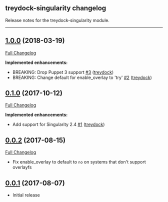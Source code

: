 ## treydock-singularity changelog

Release notes for the treydock-singularity module.

------------------------------------------

## [1.0.0](https://github.com/treydock/puppet-module-singularity/tree/1.0.0) (2018-03-19)
[Full Changelog](https://github.com/treydock/puppet-module-singularity/compare/0.1.0...1.0.0)

**Implemented enhancements:**

- BREAKING: Drop Puppet 3 support [\#3](https://github.com/treydock/puppet-module-singularity/pull/3) ([treydock](https://github.com/treydock))
- BREAKING: Change default for enable\_overlay to 'try' [\#2](https://github.com/treydock/puppet-module-singularity/pull/2) ([treydock](https://github.com/treydock))

## [0.1.0](https://github.com/treydock/puppet-module-singularity/tree/0.1.0) (2017-10-12)
[Full Changelog](https://github.com/treydock/puppet-module-singularity/compare/0.0.2...0.1.0)

**Implemented enhancements:**

- Add support for Singularity 2.4 [\#1](https://github.com/treydock/puppet-module-singularity/pull/1) ([treydock](https://github.com/treydock))

## [0.0.2](https://github.com/treydock/puppet-module-singularity/tree/0.0.2) (2017-08-15)
[Full Changelog](https://github.com/treydock/puppet-module-singularity/compare/0.0.1...0.0.2)

* Fix enable_overlay to default to `no` on systems that don't support overlayfs

## [0.0.1](https://github.com/treydock/puppet-module-singularity/tree/0.0.1) (2017-08-07)

* Initial release
